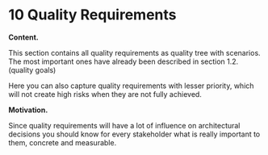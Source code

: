 10 Quality Requirements 
====================

**Content.**

This section contains all quality requirements as quality tree with
scenarios. The most important ones have already been described in
section 1.2. (quality goals)

Here you can also capture quality requirements with lesser priority,
which will not create high risks when they are not fully achieved.

**Motivation.**

Since quality requirements will have a lot of influence on architectural
decisions you should know for every stakeholder what is really important
to them, concrete and measurable.
